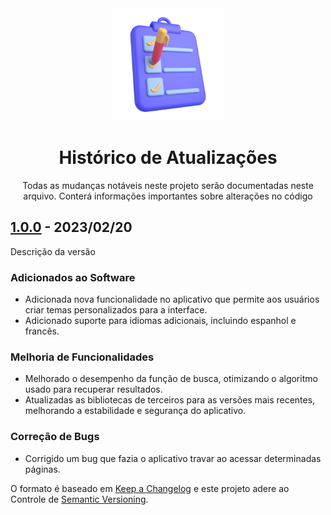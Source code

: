 <div id="top" align="center">
  <a href="https://github.com/howstrangeoficial">
    <img src="./images/changelog.webp" width="" height="180">
  </a>

  <h1><strong>Histórico de Atualizações</strong></h1>
  <p>Todas as mudanças notáveis neste projeto serão documentadas neste arquivo. Conterá informações importantes sobre alterações no código</p>
</div>

## [1.0.0]() - 2023/02/20

Descrição da versão

### Adicionados ao Software

- Adicionada nova funcionalidade no aplicativo que permite aos usuários criar temas personalizados para a interface.
- Adicionado suporte para idiomas adicionais, incluindo espanhol e francês.

### Melhoria de Funcionalidades

- Melhorado o desempenho da função de busca, otimizando o algoritmo usado para recuperar resultados.
- Atualizadas as bibliotecas de terceiros para as versões mais recentes, melhorando a estabilidade e segurança do aplicativo.

### Correção de Bugs

- Corrigido um bug que fazia o aplicativo travar ao acessar determinadas páginas.

O formato é baseado em [Keep a Changelog](http://keepachangelog.com/) e este projeto adere ao Controle de [Semantic Versioning](http://semver.org/).
